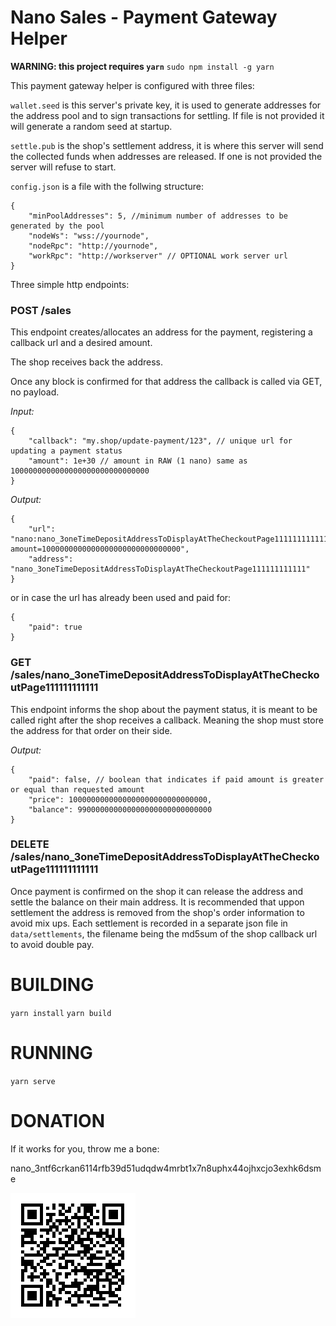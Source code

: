 Nano Sales - Payment Gateway Helper
===================================

**WARNING: this project requires `yarn`**
`sudo npm install -g yarn`

This payment gateway helper is configured with three files:

`wallet.seed` is this server's private key, it is used to generate addresses for the address pool and to sign transactions for settling. If file is not provided it will generate a random seed at startup.

`settle.pub` is the shop's settlement address, it is where this server will send the collected funds when addresses are released. If one is not provided the server will refuse to start.

`config.json` is a file with the follwing structure:

```
{
    "minPoolAddresses": 5, //minimum number of addresses to be generated by the pool
    "nodeWs": "wss://yournode",
    "nodeRpc": "http://yournode",
    "workRpc": "http://workserver" // OPTIONAL work server url
}
```

Three simple http endpoints:

### POST /sales

This endpoint creates/allocates an address for the payment, registering a callback url and a desired amount.

The shop receives back the address.

Once any block is confirmed for that address the callback is called via GET, no payload.

*Input:*

```
{
    "callback": "my.shop/update-payment/123", // unique url for updating a payment status
    "amount": 1e+30 // amount in RAW (1 nano) same as 1000000000000000000000000000000
}
```

*Output:*

```
{
    "url": "nano:nano_3oneTimeDepositAddressToDisplayAtTheCheckoutPage111111111111?amount=1000000000000000000000000000000",
    "address": "nano_3oneTimeDepositAddressToDisplayAtTheCheckoutPage111111111111"
}
```
or in case the url has already been used and paid for:
```
{
    "paid": true
}
```

### GET /sales/nano_3oneTimeDepositAddressToDisplayAtTheCheckoutPage111111111111

This endpoint informs the shop about the payment status, it is meant to be called right after the shop receives a callback. Meaning the shop must store the address for that order on their side.

*Output:*

```
{
    "paid": false, // boolean that indicates if paid amount is greater or equal than requested amount
    "price": 1000000000000000000000000000000,
    "balance": 990000000000000000000000000000
}
```

### DELETE /sales/nano_3oneTimeDepositAddressToDisplayAtTheCheckoutPage111111111111

Once payment is confirmed on the shop it can release the address and settle the balance on their main address.
It is recommended that uppon settlement the address is removed from the shop's order information to avoid mix ups.
Each settlement is recorded in a separate json file in `data/settlements`, the filename being the md5sum of the shop callback url to avoid double pay.

# BUILDING

`yarn install`
`yarn build`

# RUNNING

`yarn serve`

# DONATION

If it works for you, throw me a bone:

nano_3ntf6crkan6114rfb39d51udqdw4mrbt1x7n8uphx44ojhxcjo3exhk6dsme

![nano_3ntf6crkan6114rfb39d51udqdw4mrbt1x7n8uphx44ojhxcjo3exhk6dsme](./donation.png)
